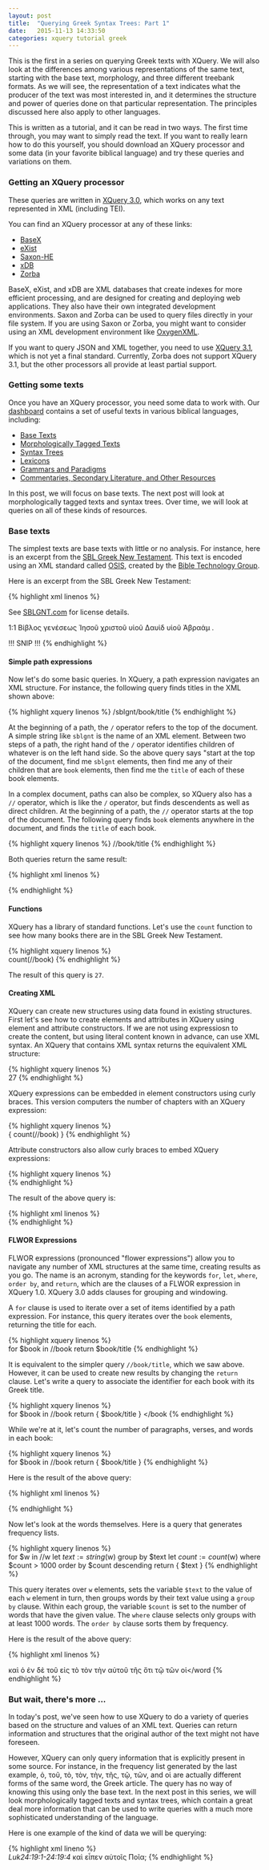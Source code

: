 ```yaml
---
layout: post
title:  "Querying Greek Syntax Trees: Part 1"
date:   2015-11-13 14:33:50
categories: xquery tutorial greek
---
```


This is the first in a series on querying Greek texts with XQuery.  We will also look at the differences among various representations of the same text, starting with the base text, morphology, and three different treebank formats. As we will see, the representation of a text indicates what the producer of the text was most interested in, and it determines the structure and power of queries done on that particular representation. The principles discussed here also apply to other languages. 

This is written as a tutorial, and it can be read in two ways.  The first time through, you may want to simply read the text. If you want to really learn how to do this yourself, you should download an XQuery processor and some data (in your favorite biblical language) and try these queries and variations on them.

### Getting an XQuery processor

These queries are written in [XQuery 3.0](http://www.w3.org/TR/xquery-30/), which works on any text represented in XML (including TEI).

You can find an XQuery processor at any of these links:

- [BaseX](http://basex.org)
- [eXist](http://exist-db.org/exist/apps/homepage/index.html)
- [Saxon-HE](http://www.saxonica.com/download/opensource.xml)
- [xDB](https://community.emc.com/docs/DOC-3155)
- [Zorba](http://www.zorba.io/home)

BaseX, eXist, and xDB are XML databases that create indexes for more efficient processing, and are designed for creating and deploying web applications. They also have their own integrated development environments. Saxon and Zorba can be used to query files directly in your file system.  If you are using Saxon or Zorba, you might want to consider using an XML development environment like [OxygenXML](http://www.oxygenxml.com/).

If you want to query JSON and XML together, you need to use [XQuery 3.1](http://www.w3.org/TR/xquery-31/), which is not yet a final standard.  Currently, Zorba does not support XQuery 3.1, but the other processors all provide at least partial support.

### Getting some texts

Once you have an XQuery processor, you need some data to work with. Our [dashboard](/dashboard/) contains a set of useful texts in various biblical languages, including:

- [Base Texts](/dashboard/#base-texts)
- [Morphologically Tagged Texts](/dashboard/#morphologically-tagged-texts)
- [Syntax Trees](/dashboard/#syntax-trees)
- [Lexicons](/dashboard/#lexicons)
- [Grammars and Paradigms](/dashboard/#grammars-and-paradigms)
- [Commentaries, Secondary Literature, and Other Resources](/dashboard/#commentaries-secondary-literature-and-other-resources)

In this post, we will focus on base texts.  The next post will look at morphologically tagged texts and syntax trees.  Over time, we will look at queries on all of these kinds of resources.

### Base texts

The simplest texts are base texts with little or no analysis. For instance, here is an excerpt from the [SBL Greek New Testament](http://sblgnt.com/).   This text is encoded using an
XML standard called [OSIS](http://www.bibletechnologies.net/), created by the [Bible Technology Group](http://www.bibletechnologies.net/AboutBTG.dsp.html).

Here is an excerpt from the SBL Greek New Testament:

{% highlight xml linenos %} 
<sblgnt>
  <title>
    <p>The Greek New Testament: SBL Edition</p>
    <p>Michael W. Holmes, General Editor</p>
    <p>Copyright 2010 Logos Bible Software and the Society of Biblical Literature</p>
  </title>
  <license>
    <p>See <a href="http://SBLGNT.com">SBLGNT.com</a> for license details.</p>
  </license>
  <book id="Mt">
    <title>ΚΑΤΑ ΜΑΘΘΑΙΟΝ</title>
    <p>
      <verse-number id="Matthew 1:1">1:1</verse-number>
      <w>Βίβλος</w>
      <suffix> </suffix>
      <w>γενέσεως</w>
      <suffix> </suffix>
      <w>Ἰησοῦ</w>
      <suffix> </suffix>
      <w>χριστοῦ</w>
      <suffix> </suffix>
      <w>υἱοῦ</w>
      <suffix> </suffix>
      <w>Δαυὶδ</w>
      <suffix> </suffix>
      <w>υἱοῦ</w>
      <suffix> </suffix>
      <w>Ἀβραάμ</w>
      <suffix>.  </suffix>
    </p>
    !!! SNIP !!!
{% endhighlight %}

#### Simple path expressions

Now let's do some basic queries.  In XQuery, a path expression navigates an XML structure. For instance, the following query finds titles in the XML shown above:

{% highlight xquery linenos %} 
/sblgnt/book/title
{% endhighlight %}

At the beginning of a path, the `/` operator refers to the top of the document.  A simple string like `sblgnt` is the name of an XML element. Between two steps of a path, the right hand of the `/` operator identifies children of whatever is on the left hand side. So the above query says "start at the top of the document, find me `sblgnt` elements, then find me any of their children that are `book` elements, then find me the `title` of each of these book elements.

In a complex document, paths can also be complex, so XQuery also has a `//` operator, which is like the `/` operator, but finds descendents as well as direct children.  At the beginning of a path, the `//` operator starts at the top of the document. The following query finds `book` elements anywhere in the document, and finds the `title` of each book.

{% highlight xquery linenos %} 
//book/title
{% endhighlight %}

Both queries return the same result:

{% highlight xml linenos %} 
<?xml version="1.0" encoding="UTF-8"?>
<title>ΚΑΤΑ ΜΑΘΘΑΙΟΝ</title>
<title>ΚΑΤΑ ΜΑΡΚΟΝ</title>
<title>ΚΑΤΑ ΛΟΥΚΑΝ</title>
<title>ΚΑΤΑ ΙΩΑΝΝΗΝ</title>
<title>ΠΡΑΞΕΙΣ ΑΠΟΣΤΟΛΩΝ</title>
<title>ΠΡΟΣ ΡΩΜΑΙΟΥΣ</title>
<title>ΠΡΟΣ ΚΟΡΙΝΘΙΟΥΣ Α</title>
<title>ΠΡΟΣ ΚΟΡΙΝΘΙΟΥΣ Β</title>
<title>ΠΡΟΣ ΓΑΛΑΤΑΣ</title>
<title>ΠΡΟΣ ΕΦΕΣΙΟΥΣ</title>
<title>ΠΡΟΣ ΦΙΛΙΠΠΗΣΙΟΥΣ</title>
<title>ΠΡΟΣ ΚΟΛΟΣΣΑΕΙΣ</title>
<title>ΠΡΟΣ ΘΕΣΣΑΛΟΝΙΚΕΙΣ Α</title>
<title>ΠΡΟΣ ΘΕΣΣΑΛΟΝΙΚΕΙΣ Β</title>
<title>ΠΡΟΣ ΤΙΜΟΘΕΟΝ Α</title>
<title>ΠΡΟΣ ΤΙΜΟΘΕΟΝ Β</title>
<title>ΠΡΟΣ ΤΙΤΟΝ</title>
<title>ΠΡΟΣ ΦΙΛΗΜΟΝΑ</title>
<title>ΠΡΟΣ ΕΒΡΑΙΟΥΣ</title>
<title>ΙΑΚΩΒΟΥ</title>
<title>ΠΕΤΡΟΥ Α</title>
<title>ΠΕΤΡΟΥ Β</title>
<title>ΙΩΑΝΝΟΥ Α</title>
<title>ΙΩΑΝΝΟΥ Β</title>
<title>ΙΩΑΝΝΟΥ Γ</title>
<title>ΙΟΥΔΑ</title>
<title>ΑΠΟΚΑΛΥΨΙΣ ΙΩΑΝΝΟΥ</title>
{% endhighlight %}

#### Functions

XQuery has a library of standard functions.  Let's use the `count` function to see how many books there are in the SBL Greek New Testament.

{% highlight xquery linenos %}  
count(//book)
{% endhighlight %}

The result of this query is `27`.

#### Creating XML

XQuery can create new structures using data found in existing structures.  First let's see how to create elements and attributes in XQuery using element and attribute constructors.  If we are not using expressiosn to create the content, but using literal content known in advance, can use XML syntax. An XQuery that contains XML syntax returns the equivalent XML structure:

{% highlight xquery linenos %}  
<count src="sblgnt">27</count>
{% endhighlight %}

XQuery expressions can be embedded in element constructors using curly braces.  This version computers the number of chapters with an XQuery expression:

{% highlight xquery linenos %}  
<count src="sblgnt">{ count(//book) }</count>
{% endhighlight %}

Attribute constructors also allow curly braces to embed XQuery expressions:

{% highlight xquery linenos %}  
<count src="sblgnt" n="{ count(//book) }"/>
{% endhighlight %}

The result of the above query is:

{% highlight xml linenos %}  
<count src="sblgnt" n="27"/>
{% endhighlight %}


#### FLWOR Expressions

FLWOR expressions (pronounced "flower expressions") allow you to navigate any number of XML structures at the same time, creating results as you go.  The name is an acronym, standing for the keywords `for`, `let`, `where`, `order by`, and `return`, which are the clauses of a FLWOR expression in XQuery 1.0.  XQuery 3.0 adds clauses for grouping and windowing.

A `for` clause is used to iterate over a set of items identified by a path expression.  For instance, this query iterates over the `book` elements, returning the title for each.

{% highlight xquery linenos %}  
for $book in //book
return $book/title
{% endhighlight %}

It is equivalent to the simpler query `//book/title`, which we saw above. However, it can be used to create new results by changing the `return` clause.  Let's write a query to associate the identifier for each book with its Greek title.

{% highlight xquery linenos %}  
for $book in //book
return 
  <book id="{$book/@id}">
    {
      $book/title
    }
  </book
{% endhighlight %}

While we're at it, let's count the number of paragraphs, verses, and words in each book:

{% highlight xquery linenos %}  
for $book in //book
return 
  <book 
    id="{$book/@id}" 
    paragraphs="{count($book/p)}" 
    verses="{count($book//verse-number)}" 
    words="{count($book//w)}">
    {
      $book/title
    }
  </book>
{% endhighlight %}

Here is the result of the above query:

{% highlight xml linenos %}  
<?xml version="1.0" encoding="UTF-8"?>
<book id="Mt" paragraphs="211" verses="1068" words="18329">
   <title>ΚΑΤΑ ΜΑΘΘΑΙΟΝ</title>
</book>
<book id="Mk" paragraphs="125" verses="673" words="11286">
   <title>ΚΑΤΑ ΜΑΡΚΟΝ</title>
</book>
<book id="Lu" paragraphs="211" verses="1149" words="19446">
   <title>ΚΑΤΑ ΛΟΥΚΑΝ</title>
</book>
<book id="Jn" paragraphs="138" verses="866" words="15438">
   <title>ΚΑΤΑ ΙΩΑΝΝΗΝ</title>
</book>
<book id="Ac" paragraphs="163" verses="1002" words="18412">
   <title>ΠΡΑΞΕΙΣ ΑΠΟΣΤΟΛΩΝ</title>
</book>
<book id="Ro" paragraphs="85" verses="430" words="7055">
   <title>ΠΡΟΣ ΡΩΜΑΙΟΥΣ</title>
</book>
<book id="1Co" paragraphs="87" verses="437" words="6812">
   <title>ΠΡΟΣ ΚΟΡΙΝΘΙΟΥΣ Α</title>
</book>
<book id="2Co" paragraphs="48" verses="256" words="4473">
   <title>ΠΡΟΣ ΚΟΡΙΝΘΙΟΥΣ Β</title>
</book>
<book id="Gal" paragraphs="31" verses="149" words="2226">
   <title>ΠΡΟΣ ΓΑΛΑΤΑΣ</title>
</book>
<book id="Eph" paragraphs="25" verses="155" words="2416">
   <title>ΠΡΟΣ ΕΦΕΣΙΟΥΣ</title>
</book>
<book id="Php" paragraphs="23" verses="104" words="1626">
   <title>ΠΡΟΣ ΦΙΛΙΠΠΗΣΙΟΥΣ</title>
</book>
<book id="Col" paragraphs="20" verses="95" words="1580">
   <title>ΠΡΟΣ ΚΟΛΟΣΣΑΕΙΣ</title>
</book>
<book id="1Th" paragraphs="17" verses="89" words="1473">
   <title>ΠΡΟΣ ΘΕΣΣΑΛΟΝΙΚΕΙΣ Α</title>
</book>
<book id="2Th" paragraphs="11" verses="47" words="820">
   <title>ΠΡΟΣ ΘΕΣΣΑΛΟΝΙΚΕΙΣ Β</title>
</book>
<book id="1Tim" paragraphs="26" verses="113" words="1591">
   <title>ΠΡΟΣ ΤΙΜΟΘΕΟΝ Α</title>
</book>
<book id="2Tim" paragraphs="17" verses="83" words="1235">
   <title>ΠΡΟΣ ΤΙΜΟΘΕΟΝ Β</title>
</book>
<book id="Tit" paragraphs="14" verses="46" words="659">
   <title>ΠΡΟΣ ΤΙΤΟΝ</title>
</book>
<book id="Phm" paragraphs="7" verses="25" words="334">
   <title>ΠΡΟΣ ΦΙΛΗΜΟΝΑ</title>
</book>
<book id="Heb" paragraphs="57" verses="303" words="4935">
   <title>ΠΡΟΣ ΕΒΡΑΙΟΥΣ</title>
</book>
<book id="Jam" paragraphs="25" verses="108" words="1739">
   <title>ΙΑΚΩΒΟΥ</title>
</book>
<book id="1Pe" paragraphs="21" verses="105" words="1678">
   <title>ΠΕΤΡΟΥ Α</title>
</book>
<book id="2Pe" paragraphs="13" verses="61" words="1098">
   <title>ΠΕΤΡΟΥ Β</title>
</book>
<book id="1Jn" paragraphs="23" verses="105" words="2137">
   <title>ΙΩΑΝΝΟΥ Α</title>
</book>
<book id="2Jn" paragraphs="4" verses="13" words="245">
   <title>ΙΩΑΝΝΟΥ Β</title>
</book>
<book id="3Jn" paragraphs="8" verses="15" words="219">
   <title>ΙΩΑΝΝΟΥ Γ</title>
</book>
<book id="Jud" paragraphs="8" verses="25" words="459">
   <title>ΙΟΥΔΑ</title>
</book>
<book id="Re" paragraphs="136" verses="405" words="9833">
   <title>ΑΠΟΚΑΛΥΨΙΣ ΙΩΑΝΝΟΥ</title>
</book>
{% endhighlight %}

Now let's look at the words themselves. Here is a query that generates frequency lists.

{% highlight xquery linenos %}  
for $w in //w
let $text := string($w)
group by $text
let $count := count($w)
where $count > 1000
order by $count descending
return <word count="{$count}">{ $text }</word>
{% endhighlight %}

This query iterates over `w` elements, sets the variable `$text` to the value of each `w` element in turn, then groups words by their text value using a `group by` clause.  Within each group, the variable `$count` is set to the number of words that have the given value.  The `where` clause selects only groups with at least 1000 words.  The `order by` clause sorts them by frequency. 

Here is the result of the above query:

{% highlight xml linenos %}  
<?xml version="1.0" encoding="UTF-8"?>
<word count="8563">καὶ</word>
<word count="2798">ὁ</word>
<word count="2680">ἐν</word>
<word count="2597">δὲ</word>
<word count="2498">τοῦ</word>
<word count="1744">εἰς</word>
<word count="1655">τὸ</word>
<word count="1560">τὸν</word>
<word count="1508">τὴν</word>
<word count="1413">αὐτοῦ</word>
<word count="1298">τῆς</word>
<word count="1283">ὅτι</word>
<word count="1225">τῷ</word>
<word count="1203">τῶν</word>
<word count="1076">οἱ</word
{% endhighlight %}

###  But wait, there's more ...

In today's post, we've seen how to use XQuery to do a variety of queries based on the structure and values of an XML text. Queries can return information and structures that the original author of the text might not have foreseen.

However, XQuery can only query information that is explicitly present in some source. For instance, in the frequency list generated by the last example, ὁ, τοῦ, τὸ, τὸν, τὴν, τῆς, τῷ, τῶν, and οἱ are actually different forms of the same word, the Greek article. The query has no way of knowing this using only the base text. In the next post in this series, we will look morphologically tagged texts and syntax trees, which contain a great deal more information that can be used to write queries with a much more sophisticated understanding of the language. 

Here is one example of the kind of data we will be querying:

{% highlight xml lineno %}    
    <sentence>
      <cite>Luk24:19:1-24:19:4</cite>
      <wg nodeId="420240190010040" class="cl" role="s">
        <w morphId="42024019001" class="conj" lemma="καί">καὶ</w>
        <wg nodeId="420240190020030" class="cl">
          <wg nodeId="420240190020020" class="cl" head="true">
            <w morphId="42024019002" 
               class="verb" 
               role="v"
               head="true" 
               lemma="λέγω"
               person="third"
               number="singular"
               tense="aorist"
               voice="active"
               mood="indicative">εἶπεν</w>
            <w morphId="42024019003" 
               class="pron" 
               role="io" 
               lemma="αὐτός" 
               case="dative"
               gender="masculine"
               number="plural">αὐτοῖς</w>
          </wg>
          <w morphId="42024019004" 
             class="pron" 
             lemma="ποῖος" 
             case="accusative"
             gender="neuter"
             number="plural">Ποῖα;</w>
        </wg>
      </wg>
    </sentence>
{% endhighlight %}

